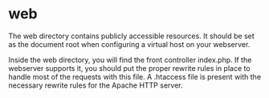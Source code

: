 # web

The web directory contains publicly accessible resources. It should be set as the document root when configuring a virtual host on your webserver.

Inside the web directory, you will find the front controller index.php. If the webserver supports it, you should put the proper rewrite rules in place to handle most of the requests with this file. A .htaccess file is present with the necessary rewrite rules for the Apache HTTP server.